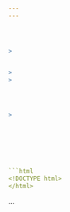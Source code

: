 ```yaml
---
---




>


>
>




>







```html
<!DOCTYPE html>
</html>
```

...
```






```



>



>











